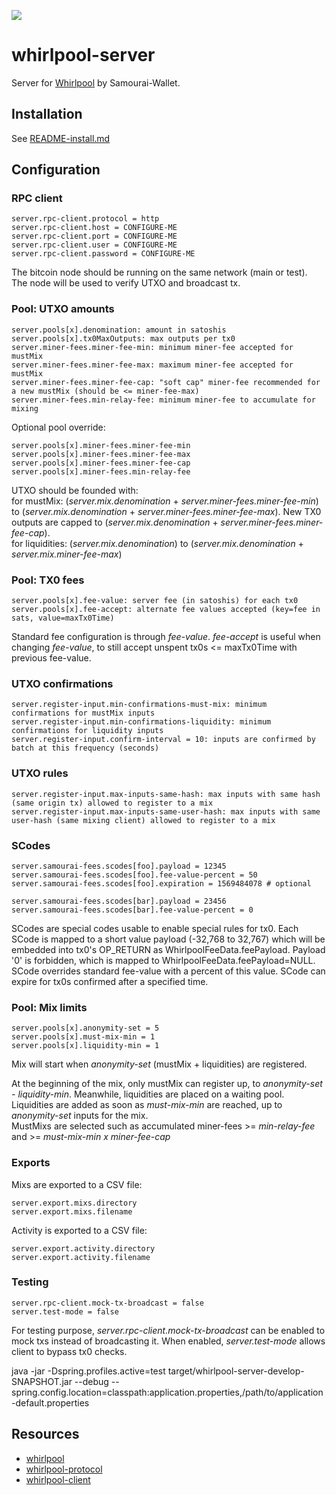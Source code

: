 [![](https://jitpack.io/v/io.samourai.code.whirlpool/whirlpool-server.svg)](https://jitpack.io/#io.samourai.code.whirlpool/whirlpool-server)

# whirlpool-server

Server for [Whirlpool](https://github.com/Samourai-Wallet/Whirlpool) by Samourai-Wallet.

## Installation
See [README-install.md](README-install.md)

## Configuration
### RPC client
```
server.rpc-client.protocol = http
server.rpc-client.host = CONFIGURE-ME
server.rpc-client.port = CONFIGURE-ME
server.rpc-client.user = CONFIGURE-ME
server.rpc-client.password = CONFIGURE-ME
```
The bitcoin node should be running on the same network (main or test).<br/>
The node will be used to verify UTXO and broadcast tx.

### Pool: UTXO amounts
```
server.pools[x].denomination: amount in satoshis
server.pools[x].tx0MaxOutputs: max outputs per tx0
server.miner-fees.miner-fee-min: minimum miner-fee accepted for mustMix
server.miner-fees.miner-fee-max: maximum miner-fee accepted for mustMix
server.miner-fees.miner-fee-cap: "soft cap" miner-fee recommended for a new mustMix (should be <= miner-fee-max)
server.miner-fees.min-relay-fee: minimum miner-fee to accumulate for mixing
```

Optional pool override:
```
server.pools[x].miner-fees.miner-fee-min
server.pools[x].miner-fees.miner-fee-max
server.pools[x].miner-fees.miner-fee-cap
server.pools[x].miner-fees.min-relay-fee
```

UTXO should be founded with:<br/>
for mustMix: (*server.mix.denomination* + *server.miner-fees.miner-fee-min*) to (*server.mix.denomination* + *server.miner-fees.miner-fee-max*). New TX0 outputs are capped to (*server.mix.denomination* + *server.miner-fees.miner-fee-cap*).<br/>
for liquidities: (*server.mix.denomination*) to (*server.mix.denomination* + *server.mix.miner-fee-max*)


### Pool: TX0 fees
```
server.pools[x].fee-value: server fee (in satoshis) for each tx0
server.pools[x].fee-accept: alternate fee values accepted (key=fee in sats, value=maxTx0Time)
```
Standard fee configuration is through *fee-value*.
*fee-accept* is useful when changing *fee-value*, to still accept unspent tx0s <= maxTx0Time with previous fee-value.


### UTXO confirmations
```
server.register-input.min-confirmations-must-mix: minimum confirmations for mustMix inputs
server.register-input.min-confirmations-liquidity: minimum confirmations for liquidity inputs
server.register-input.confirm-interval = 10: inputs are confirmed by batch at this frequency (seconds)
```

### UTXO rules
```
server.register-input.max-inputs-same-hash: max inputs with same hash (same origin tx) allowed to register to a mix
server.register-input.max-inputs-same-user-hash: max inputs with same user-hash (same mixing client) allowed to register to a mix
```

### SCodes
```
server.samourai-fees.scodes[foo].payload = 12345
server.samourai-fees.scodes[foo].fee-value-percent = 50
server.samourai-fees.scodes[foo].expiration = 1569484078 # optional

server.samourai-fees.scodes[bar].payload = 23456
server.samourai-fees.scodes[bar].fee-value-percent = 0
```
SCodes are special codes usable to enable special rules for tx0.
Each SCode is mapped to a short value payload (-32,768 to 32,767) which will be embedded into tx0's OP_RETURN as WhirlpoolFeeData.feePayload.
Payload '0' is forbidden, which is mapped to WhirlpoolFeeData.feePayload=NULL.
SCode overrides standard fee-value with a percent of this value.
SCode can expire for tx0s confirmed after a specified time.

### Pool: Mix limits
```
server.pools[x].anonymity-set = 5
server.pools[x].must-mix-min = 1
server.pools[x].liquidity-min = 1
```
Mix will start when *anonymity-set* (mustMix + liquidities) are registered.<br/>

At the beginning of the mix, only mustMix can register up, to *anonymity-set - liquidity-min*. Meanwhile, liquidities are placed on a waiting pool.<br/>
Liquidities are added as soon as *must-mix-min* are reached, up to *anonymity-set* inputs for the mix.<br/>
MustMixs are selected such as accumulated miner-fees >= *min-relay-fee* and >= *must-mix-min x miner-fee-cap* 

### Exports
Mixs are exported to a CSV file:
```
server.export.mixs.directory
server.export.mixs.filename
```

Activity is exported to a CSV file:
```
server.export.activity.directory
server.export.activity.filename
```

### Testing
```
server.rpc-client.mock-tx-broadcast = false
server.test-mode = false
```
For testing purpose, *server.rpc-client.mock-tx-broadcast* can be enabled to mock txs instead of broadcasting it.
When enabled, *server.test-mode* allows client to bypass tx0 checks.

java -jar -Dspring.profiles.active=test target/whirlpool-server-develop-SNAPSHOT.jar --debug --spring.config.location=classpath:application.properties,/path/to/application-default.properties

## Resources
 * [whirlpool](https://github.com/Samourai-Wallet/Whirlpool)
 * [whirlpool-protocol](https://github.com/Samourai-Wallet/whirlpool-protocol)
 * [whirlpool-client](https://github.com/Samourai-Wallet/whirlpool-client)
